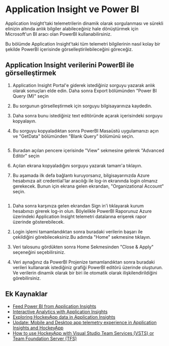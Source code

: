 # Application Insight ve Power BI
Application Insight'taki telemetrilerin dinamik olarak sorgulanması ve sürekli elinizin altında anlık bilgiler alabileceğiniz hale dönüştürmek için Microsoft'un BI aracı olan PowerBI kullanabilirsiniz.

Bu bölümde Application Insight'taki tüm telemetri bilgilerinin nasıl kolay bir şekilde PowerBI içerisinde görselleştirilebileceğini göreceğiz.

## Application Insight verilerini PowerBI ile görselleştirmek

1. Application Insight Portal'e giderek istediğiniz sorguyu yazarak anlık olarak sonuçları elde edin. Daha sonra Export bölümünden "Power BI Query (M)" seçin
    <img src="images/1.png" alt="">
1. Bu sorgunun görselleştirmek için sorguyu bilgisayarınıza kaydedin.
    <img src="images/2.png" alt="">
1. Daha sonra bunu istediğiniz text editöründe açarak içerisindeki sorguyu kopyalayın.
    <img src="images/3.png" alt="">
1. Bu sorguyu kopyaladıktan sonra PowerBI Masaüstü uygulamanızı açın ve "GetData" bölümünden "Blank Query" bölümünü seçin.

    <img src="images/4.png" alt="">
1. Buradan açılan pencere içerisinde "View" sekmesine gelerek "Advanced Editör" seçin
    <img src="images/5.png" alt="">
1. Açılan ekrana kopyaladığını sorguyu yazarak tamam'a tıklayın.
    <img src="images/6.png" alt="">
1. Bu aşamada ilk defa bağlantı kuruyorsanız, bilgisayarınızda Azure hesabınıza ait
credential'lar aracılığı ile log-in ekranında login olmanız gerekecek. Bunun için ekrana gelen ekrandan, "Organizational Account" seçin.
  <img src="images/6a.png" alt="">

1. Daha sonra karşınıza gelen ekrandan Sign in'i tıklayarak kurum hesabınızı girerek log-in olun. Böylelikle PowerBI Raporunuz Azure üzerindeki Application Insight telemetri datalarına erişerek rapor üzerinde gösterebilecek.
    <img src="images/6b.png" alt="">

1. Login işlemi tamamlandıktan sonra buradaki verilerin başarı ile çekildiğini görebileceksiniz.Bu adımda "Home" sekmesine tıklayın.
    <img src="images/7.png" alt="">

1. Veri talosunu gördükten sonra Home Sekmesinden "Close & Apply" seçeneğini seçebilirsiniz.
    <img src="images/8.png" alt="">

1. Veri aynağınız da PowerBI Projenize tamamlandıktan sonra buradaki verileri kullanarak istediğiniz grafiği PowerBI editörü üzerinde oluşturun. Ve verilerin dinamik olarak bir biri ile otomatik olarak ilişkilendirildiğini görebilirsiniz.
    <img src="images/9.png" alt="">

## Ek Kaynaklar
- [Feed Power BI from Application Insights](https://docs.microsoft.com/en-us/azure/application-insights/app-insights-export-power-bi)
- [Interactive Analytics with Application Insights](https://channel9.msdn.com/events/Build/2016/T666)
- [Exploring HockeyApp data in Application Insights](https://docs.microsoft.com/en-us/azure/application-insights/app-insights-hockeyapp-bridge-app)
- [Update: Mobile and Desktop app telemetry experience in Application Insights and HockeyApp](https://azure.microsoft.com/en-us/blog/mobile-and-desktop-telemetry-in-application-insight-and-hockeyapp/)
- [How to use HockeyApp with Visual Studio Team Services (VSTS) or Team Foundation Server (TFS)](https://support.hockeyapp.net/kb/third-party-bug-trackers-services-and-webhooks/how-to-use-hockeyapp-with-visual-studio-team-services-vsts-or-team-foundation-server-tfs)